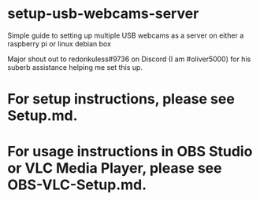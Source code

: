 # setup-usb-webcams-server
Simple guide to setting up multiple USB webcams as a server on either a raspberry pi or linux debian box

Major shout out to redonkuless#9736 on Discord (I am #oliver5000) for his suberb assistance helping me set this up.

# For setup instructions, please see Setup.md.

# For usage instructions in OBS Studio or VLC Media Player, please see OBS-VLC-Setup.md.


